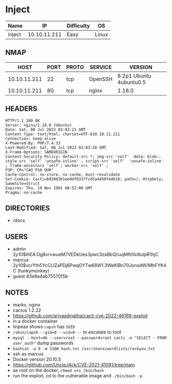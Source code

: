 # Inject

| Name      | IP           | Difficulty | OS    |
| ------ | ------------ | ---------- | ----- |
| inject | 10.10.11.211 | Easy       | Linux |

## NMAP

| HOST         | PORT | PROTO | SERVICE | VERSION                 |
| ------------ | ---- | ----- | ------- | ----------------------- |
| 10.10.11.211 | 22   | tcp   | OpenSSH | 8.2p1 Ubuntu 4ubuntu0.5 |
| 10.10.11.211 | 80   | tcp   | nginx   | 1.18.0                  |

## HEADERS

```
HTTP/1.1 200 OK
Server: nginx/1.18.0 (Ubuntu)
Date: Sat, 08 Jul 2023 03:03:21 GMT
Content-Type: text/html; charset=UTF-810.10.11.211
Connection: keep-alive
X-Powered-By: PHP/7.4.33
Last-Modified: Sat, 08 Jul 2023 03:03:20 GMT
X-Frame-Options: SAMEORIGIN
Content-Security-Policy: default-src *; img-src 'self'  data: blob:; style-src 'self' 'unsafe-inline' ; script-src 'self'  'unsafe-inline' ; frame-ancestors 'self'; worker-src 'self' ;
P3P: CP="CAO PSA OUR"
Cache-Control: no-store, no-cache, must-revalidate
Set-Cookie: Cacti=b9280261ee0df6337fcd5a4450fed618; path=/; HttpOnly; SameSite=Strict
Expires: Thu, 19 Nov 1981 08:52:00 GMT
Pragma: no-cache
```

## DIRECTORIES

- /docs

## USERS

- admin $2y$10$IhEA.Og8vrvwueM7VEDkUes3pwc3zaBbQ/iuqMft/llx8utpR1hjC
- marcus $2y$10$vcrYth5YcCLlZaPDj6PwqOYTw68W1.3WeKlBn70JonsdW/MhFYK4C (funkymonkey)
- guest 43e9a4ab75570f5b

## NOTES

- marko, nginx
- cactus 1.2.22
- https://github.com/ariyaadinatha/cacti-cve-2022-46169-exploit
- in a docker container
- linpeas shows `capsh` has `SUID`
- `/sbin/capsh --gid=0 --uid=0 --` to escalate to root
- `mysql --host=db --user=root --password=root cacti -e "SELECT - FROM user_auth"` dump passwords
- `hashcat -a 0 -m 3200 hash.txt /usr/share/wordlists/rockyou.txt`
- ssh as marcus
- Docker version 20.10.5
- https://github.com/UncleJ4ck/CVE-2021-41091/tree/main
- as root on the docker, ``chmod u+s /bin/bash``
- run the exploit, cd to the vulnerable image and `./bin/bash -p`
